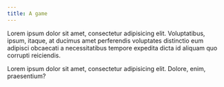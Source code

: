 ```yaml
---
title: A game
---
```


Lorem ipsum dolor sit amet, consectetur adipisicing elit. Voluptatibus, ipsum, itaque, at ducimus amet perferendis voluptates distinctio eum adipisci obcaecati a necessitatibus tempore expedita dicta id aliquam quo corrupti reiciendis.

Lorem ipsum dolor sit amet, consectetur adipisicing elit. Dolore, enim, praesentium?
